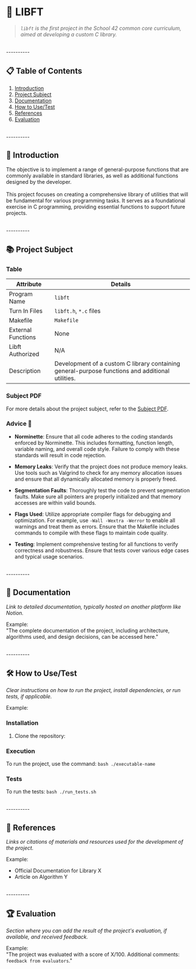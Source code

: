 
# 💠 **LIBFT** 

> _`libft` is the first project in the School 42 common core curriculum, aimed at developing a custom C library._

<br>
----------
<br>

## 📋 **Table of Contents** 

1.  [Introduction](#introduction)
2.  [Project Subject](#project-subject)
3.  [Documentation](#documentation)
4.  [How to Use/Test](#how-to-usetest)
5.  [References](#references)
6.  [Evaluation](#evaluation)

<br>
----------
<br>

## 📍 **Introduction**

The objective is to implement a range of general-purpose functions that are commonly available in standard libraries, as well as additional functions designed by the developer. <br> <br>
This project focuses on creating a comprehensive library of utilities that will be fundamental for various programming tasks. It serves as a foundational exercise in C programming, providing essential functions to support future projects.

<br>
----------
<br>

##  📚 **Project Subject**

### Table

| Attribute            | Details                                                                                           |
|----------------------|---------------------------------------------------------------------------------------------------|
| Program Name         | `libft`                                                                                           |
| Turn In Files        | `libft.h`, `*.c` files                                                                           |
| Makefile             | `Makefile`                                                                                       |
| External Functions   | None                                                                                              |
| Libft Authorized     | N/A                                                                                           |
| Description          | Development of a custom C library containing general-purpose functions and additional utilities. |

### Subject PDF

For more details about the project subject, refer to the [Subject PDF](link_to_subject_pdf).

### Advice 📝

- **Norminette**: Ensure that all code adheres to the coding standards enforced by Norminette. This includes formatting, function length, variable naming, and overall code style. Failure to comply with these standards will result in code rejection.
  
- **Memory Leaks**: Verify that the project does not produce memory leaks. Use tools such as Valgrind to check for any memory allocation issues and ensure that all dynamically allocated memory is properly freed.

- **Segmentation Faults**: Thoroughly test the code to prevent segmentation faults. Make sure all pointers are properly initialized and that memory accesses are within valid bounds.

- **Flags Used**: Utilize appropriate compiler flags for debugging and optimization. For example, use `-Wall -Wextra -Werror` to enable all warnings and treat them as errors. Ensure that the Makefile includes commands to compile with these flags to maintain code quality.

- **Testing**: Implement comprehensive testing for all functions to verify correctness and robustness. Ensure that tests cover various edge cases and typical usage scenarios.

<br>
----------
<br>

## 📄 **Documentation** 

_Link to detailed documentation, typically hosted on another platform like Notion._

Example:  
"The complete documentation of the project, including architecture, algorithms used, and design decisions, can be accessed here."

<br>
----------
<br>

## 🛠️ **How to Use/Test** 

_Clear instructions on how to run the project, install dependencies, or run tests, if applicable._

Example:

### Installation

1.  Clone the repository:
    
 ### Execution

To run the project, use the command: `bash ./executable-name`

### Tests

To run the tests: `bash ./run_tests.sh`

<br>
----------
<br>

## 🔗 **References** 

_Links or citations of materials and resources used for the development of the project._

Example:

-   Official Documentation for Library X
-   Article on Algorithm Y

<br>
----------
<br>

## 🏆 **Evaluation** 

_Section where you can add the result of the project's evaluation, if available, and received feedback._

Example:  
"The project was evaluated with a score of X/100. Additional comments: `feedback from evaluators`."
